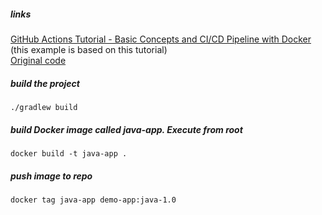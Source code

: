 ##### links

[GitHub Actions Tutorial - Basic Concepts and CI/CD Pipeline with Docker](https://www.youtube.com/watch?v=R8_veQiYBjI) (this example is based on this tutorial)  
[Original code](https://github.com/nanuchi/my-project)  

##### build the project

    ./gradlew build

##### build Docker image called java-app. Execute from root

    docker build -t java-app .
    
##### push image to repo 

    docker tag java-app demo-app:java-1.0
    
